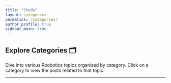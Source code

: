 ```yaml
---
title: "Study"
layout: categories
permalink: /categories/
author_profile: true
sidebar_main: true
---
```


## Explore Categories 🗂️

Dive into various Roobotics topics organized by category. Click on a category to view the posts related to that topic.

---

